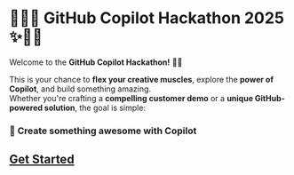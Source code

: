 # 🧑‍💻✨ **GitHub Copilot Hackathon 2025** ✨🧑‍💻

Welcome to the **GitHub Copilot Hackathon!** 🚀🎉

This is your chance to **flex your creative muscles**, explore the **power of Copilot**, and build something amazing.  
Whether you're crafting a **compelling customer demo** or a **unique GitHub-powered solution**, the goal is simple:

### 🎯 **Create something awesome with Copilot**

## [Get Started](https://github.com/corp-se-hackathon-2025/.github/blob/main/README.md#%EF%B8%8F-overview--example-project-ideas)
